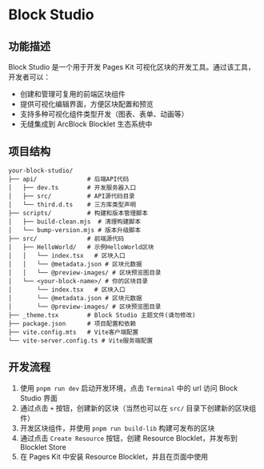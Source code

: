 # Block Studio

## 功能描述

Block Studio 是一个用于开发 Pages Kit 可视化区块的开发工具。通过该工具，开发者可以：

- 创建和管理可复用的前端区块组件
- 提供可视化编辑界面，方便区块配置和预览
- 支持多种可视化组件类型开发（图表、表单、动画等）
- 无缝集成到 ArcBlock Blocklet 生态系统中

## 项目结构

```
your-block-studio/
├── api/              # 后端API代码
│   ├── dev.ts        # 开发服务器入口
│   ├── src/          # API源代码目录
│   └── third.d.ts    # 三方库类型声明
├── scripts/          # 构建和版本管理脚本
│   ├── build-clean.mjs  # 清理构建脚本
│   └── bump-version.mjs # 版本升级脚本
├── src/              # 前端源代码
│   ├── HelloWorld/   # 示例HelloWorld区块
│   │   └── index.tsx   # 区块入口
│   │   └── @metadata.json # 区块元数据
│   │   └── @preview-images/ # 区块预览图目录
│   └── <your-block-name>/ # 你的区块目录
│       └── index.tsx   # 区块入口
│       └── @metadata.json # 区块元数据
│       └── @preview-images/ # 区块预览图目录
├── _theme.tsx        # Block Studio 主题文件(请勿修改)
├── package.json      # 项目配置和依赖
├── vite.config.mts   # Vite客户端配置
└── vite-server.config.ts # Vite服务端配置
```

## 开发流程

1. 使用 `pnpm run dev` 启动开发环境，点击 `Terminal` 中的 url 访问 Block Studio 界面
2. 通过点击 `+` 按钮，创建新的区块（当然也可以在 `src/` 目录下创建新的区块组件）
3. 开发区块组件，并使用 `pnpm run build-lib` 构建可发布的区块
4. 通过点击 `Create Resource` 按钮，创建 Resource Blocklet，并发布到 Blocklet Store
5. 在 Pages Kit 中安装 Resource Blocklet，并且在页面中使用
